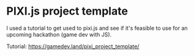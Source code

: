 # PIXI.js project template

I used a tutorial to get used to pixi.js and see if it's feasible to use for an upcoming hackathon (game dev with JS).

Tutorial: https://gamedev.land/pixi_project_template/


